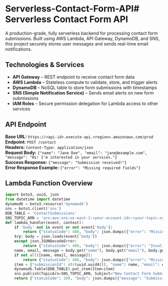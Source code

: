 # Serverless-Contact-Form-API# Serverless Contact Form API  
A production-grade, fully serverless backend for processing contact form submissions. Built using AWS Lambda, API Gateway, DynamoDB, and SNS, this project securely stores user messages and sends real-time email notifications.  
## Technologies & Services  
- **API Gateway** – REST endpoint to receive contact form data  
- **AWS Lambda** – Stateless compute to validate, store, and trigger alerts  
- **DynamoDB** – NoSQL table to store form submissions with timestamps  
- **SNS (Simple Notification Service)** – Sends email alerts on new form submissions  
- **IAM Roles** – Secure permission delegation for Lambda access to other services  
## API Endpoint  
**Base URL:** `https://<api-id>.execute-api.<region>.amazonaws.com/prod`  
**Endpoint:** `POST /contact`  
**Headers:** `Content-Type: application/json`  
**Request Body:** `{"name": "Jane Doe", "email": "jane@example.com", "message": "Hi! I'm interested in your services."}`  
**Success Response:** `{"message": "Submission received!"}`  
**Error Response Example:** `{"error": "Missing required fields"}`  
## Lambda Function Overview  
```python  
import boto3, uuid, json  
from datetime import datetime  
dynamodb = boto3.resource('dynamodb')  
sns = boto3.client('sns')  
DDB_TABLE = 'ContactSubmissions'  
SNS_TOPIC_ARN = 'arn:aws:sns:us-east-1:<your-account-id>:<your-topic-name>'  
def lambda_handler(event, context):  
    if 'body' not in event or not event['body']:  
        return {"statusCode": 400, "body": json.dumps({"error": "Missing body in request"})}  
    try: body = json.loads(event['body'])  
    except json.JSONDecodeError:  
        return {"statusCode": 400, "body": json.dumps({"error": "Invalid JSON"})}  
    name, email, message = body.get("name"), body.get("email"), body.get("message")  
    if not all([name, email, message]):  
        return {"statusCode": 400, "body": json.dumps({"error": "Missing required fields"})}  
    item = {"submissionId": str(uuid.uuid4()), "name": name, "email": email, "message": message, "submittedAt": datetime.utcnow().isoformat()}  
    dynamodb.Table(DDB_TABLE).put_item(Item=item)  
    sns.publish(TopicArn=SNS_TOPIC_ARN, Subject="New Contact Form Submission", Message=f"Name: {name}\nEmail: {email}\nMessage: {message}")  
    return {"statusCode": 200, "body": json.dumps({"message": "Submission received!"})}  
